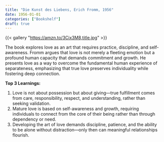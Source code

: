```yaml
---
title: "Die Kunst des Liebens, Erich Fromm, 1956"
date: 1956-01-01
categories: ["Bookshelf"]
draft: true
---
```


{{< gallery "https://amzn.to/3Cix3M8,title.jpg" >}}

The book explores love as an art that requires practice, discipline, and self-awareness. Fromm argues that love is not merely a fleeting emotion but a profound human capacity that demands commitment and growth. He presents love as a way to overcome the fundamental human experience of separateness, emphasizing that true love preserves individuality while fostering deep connection.

**Top 3 Learnings:**

1. Love is not about possession but about giving—true fulfillment comes from care, responsibility, respect, and understanding, rather than seeking validation.
2. Mature love is based on self-awareness and growth, requiring individuals to connect from the core of their being rather than through dependency or need.
3. Developing the art of love demands discipline, patience, and the ability to be alone without distraction—only then can meaningful relationships flourish.
